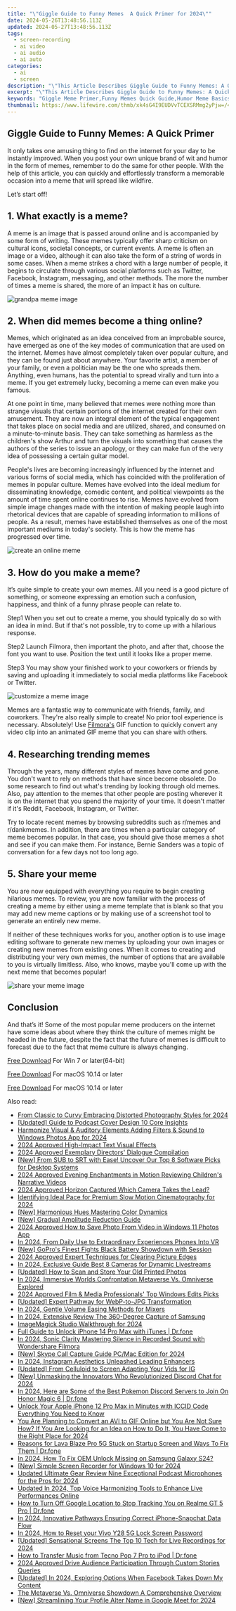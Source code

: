 ```yaml
---
title: "\"Giggle Guide to Funny Memes  A Quick Primer for 2024\""
date: 2024-05-26T13:48:56.113Z
updated: 2024-05-27T13:48:56.113Z
tags: 
  - screen-recording
  - ai video
  - ai audio
  - ai auto
categories: 
  - ai
  - screen
description: "\"This Article Describes Giggle Guide to Funny Memes: A Quick Primer for 2024\""
excerpt: "\"This Article Describes Giggle Guide to Funny Memes: A Quick Primer for 2024\""
keywords: "Giggle Meme Primer,Funny Memes Quick Guide,Humor Meme Basics,Comedic Memes Overview,Laughter Meme Tips,Hilarious Memes Introduction,Chuckle Meme Guide"
thumbnail: https://www.lifewire.com/thmb/xk4sG4I9EUDVvTCEXSRMmg2yPjw=/400x300/filters:no_upscale():max_bytes(150000):strip_icc():format(webp)/superbowl_dmytroAksonov_Getty-5a775189119fa8003752b313.jpg
---
```


## Giggle Guide to Funny Memes: A Quick Primer

It only takes one amusing thing to find on the internet for your day to be instantly improved. When you post your own unique brand of wit and humor in the form of memes, remember to do the same for other people. With the help of this article, you can quickly and effortlessly transform a memorable occasion into a meme that will spread like wildfire.

Let’s start off!

## 1\. What exactly is a meme?

A meme is an image that is passed around online and is accompanied by some form of writing. These memes typically offer sharp criticism on cultural icons, societal concepts, or current events. A meme is often an image or a video, although it can also take the form of a string of words in some cases. When a meme strikes a chord with a large number of people, it begins to circulate through various social platforms such as Twitter, Facebook, Instagram, messaging, and other methods. The more the number of times a meme is shared, the more of an impact it has on culture.

![grandpa meme image](https://images.wondershare.com/filmora/article-images/2022/11/grandpa-meme-image.jpg)

## 2\. When did memes become a thing online?

Memes, which originated as an idea conceived from an improbable source, have emerged as one of the key modes of communication that are used on the internet. Memes have almost completely taken over popular culture, and they can be found just about anywhere. Your favorite artist, a member of your family, or even a politician may be the one who spreads them. Anything, even humans, has the potential to spread virally and turn into a meme. If you get extremely lucky, becoming a meme can even make you famous.

At one point in time, many believed that memes were nothing more than strange visuals that certain portions of the internet created for their own amusement. They are now an integral element of the typical engagement that takes place on social media and are utilized, shared, and consumed on a minute-to-minute basis. They can take something as harmless as the children's show Arthur and turn the visuals into something that causes the authors of the series to issue an apology, or they can make fun of the very idea of possessing a certain guitar model.

People's lives are becoming increasingly influenced by the internet and various forms of social media, which has coincided with the proliferation of memes in popular culture. Memes have evolved into the ideal medium for disseminating knowledge, comedic content, and political viewpoints as the amount of time spent online continues to rise. Memes have evolved from simple image changes made with the intention of making people laugh into rhetorical devices that are capable of spreading information to millions of people. As a result, memes have established themselves as one of the most important mediums in today's society. This is how the meme has progressed over time.

![create an online meme](https://images.wondershare.com/filmora/article-images/2022/11/create-an-online-meme.jpg)

## 3\. How do you make a meme?

It’s quite simple to create your own memes. All you need is a good picture of something, or someone expressing an emotion such a confusion, happiness, and think of a funny phrase people can relate to.

Step1 When you set out to create a meme, you should typically do so with an idea in mind. But if that's not possible, try to come up with a hilarious response.

Step2 Launch Filmora, then important the photo, and after that, choose the font you want to use. Position the text until it looks like a proper meme.

Step3 You may show your finished work to your coworkers or friends by saving and uploading it immediately to social media platforms like Facebook or Twitter.

![customize a meme image](https://images.wondershare.com/filmora/article-images/2022/11/customize-a-meme-image.jpg)

Memes are a fantastic way to communicate with friends, family, and coworkers. They're also really simple to create! No prior tool experience is necessary. Absolutely! Use [Filmora's](https://tools.techidaily.com/wondershare/filmora/download/) GIF function to quickly convert any video clip into an animated GIF meme that you can share with others.

## 4\. Researching trending memes

Through the years, many different styles of memes have come and gone. You don't want to rely on methods that have since become obsolete. Do some research to find out what's trending by looking through old memes. Also, pay attention to the memes that other people are posting wherever it is on the internet that you spend the majority of your time. It doesn't matter if it's Reddit, Facebook, Instagram, or Twitter.

Try to locate recent memes by browsing subreddits such as r/memes and r/dankmemes. In addition, there are times when a particular category of meme becomes popular. In that case, you should give those memes a shot and see if you can make them. For instance, Bernie Sanders was a topic of conversation for a few days not too long ago.

## 5\. Share your meme

You are now equipped with everything you require to begin creating hilarious memes. To review, you are now familiar with the process of creating a meme by either using a meme template that is blank so that you may add new meme captions or by making use of a screenshot tool to generate an entirely new meme.

If neither of these techniques works for you, another option is to use image editing software to generate new memes by uploading your own images or creating new memes from existing ones. When it comes to creating and distributing your very own memes, the number of options that are available to you is virtually limitless. Also, who knows, maybe you'll come up with the next meme that becomes popular!

![share your meme image](https://images.wondershare.com/filmora/article-images/2022/11/share-your-meme-image.jpg)

## Conclusion

And that’s it! Some of the most popular meme producers on the internet have some ideas about where they think the culture of memes might be headed in the future, despite the fact that the future of memes is difficult to forecast due to the fact that meme culture is always changing.

[Free Download](https://tools.techidaily.com/wondershare/filmora/download/) For Win 7 or later(64-bit)

[Free Download](https://tools.techidaily.com/wondershare/filmora/download/) For macOS 10.14 or later

[Free Download](https://tools.techidaily.com/wondershare/filmora/download/) For macOS 10.14 or later

<ins class="adsbygoogle"
     style="display:block"
     data-ad-format="autorelaxed"
     data-ad-client="ca-pub-7571918770474297"
     data-ad-slot="1223367746"></ins>

<ins class="adsbygoogle"
     style="display:block"
     data-ad-format="autorelaxed"
     data-ad-client="ca-pub-7571918770474297"
     data-ad-slot="1223367746"></ins>



<ins class="adsbygoogle"
     style="display:block"
     data-ad-client="ca-pub-7571918770474297"
     data-ad-slot="8358498916"
     data-ad-format="auto"
     data-full-width-responsive="true"></ins>


<span class="atpl-alsoreadstyle">Also read:</span>
<div><ul>
<li><a href="https://some-knowledge.techidaily.com/from-classic-to-curvy-embracing-distorted-photography-styles-for-2024/"><u>From Classic to Curvy  Embracing Distorted Photography Styles for 2024</u></a></li>
<li><a href="https://some-knowledge.techidaily.com/updated-guide-to-podcast-cover-design-10-core-insights/"><u>[Updated] Guide to Podcast Cover Design  10 Core Insights</u></a></li>
<li><a href="https://some-knowledge.techidaily.com/harmonize-visual-and-auditory-elements-adding-filters-and-sound-to-windows-photos-app-for-2024/"><u>Harmonize Visual & Auditory Elements  Adding Filters & Sound to Windows Photos App for 2024</u></a></li>
<li><a href="https://some-knowledge.techidaily.com/2024-approved-high-impact-text-visual-effects/"><u>2024 Approved  High-Impact Text Visual Effects</u></a></li>
<li><a href="https://some-knowledge.techidaily.com/2024-approved-exemplary-directors-dialogue-compilation/"><u>2024 Approved  Exemplary Directors' Dialogue Compilation</u></a></li>
<li><a href="https://some-knowledge.techidaily.com/new-from-sub-to-srt-with-ease-uncover-our-top-8-software-picks-for-desktop-systems/"><u>[New] From SUB to SRT with Ease! Uncover Our Top 8 Software Picks for Desktop Systems</u></a></li>
<li><a href="https://some-knowledge.techidaily.com/2024-approved-evening-enchantments-in-motion-reviewing-childrens-narrative-videos/"><u>2024 Approved  Evening Enchantments in Motion  Reviewing Children's Narrative Videos</u></a></li>
<li><a href="https://some-knowledge.techidaily.com/2024-approved-horizon-captured-which-camera-takes-the-lead/"><u>2024 Approved  Horizon Captured  Which Camera Takes the Lead?</u></a></li>
<li><a href="https://some-knowledge.techidaily.com/identifying-ideal-pace-for-premium-slow-motion-cinematography-for-2024/"><u>Identifying Ideal Pace for Premium Slow Motion Cinematography for 2024</u></a></li>
<li><a href="https://some-knowledge.techidaily.com/new-harmonious-hues-mastering-color-dynamics/"><u>[New] Harmonious Hues  Mastering Color Dynamics</u></a></li>
<li><a href="https://some-knowledge.techidaily.com/new-gradual-amplitude-reduction-guide/"><u>[New] Gradual Amplitude Reduction Guide</u></a></li>
<li><a href="https://some-knowledge.techidaily.com/2024-approved-how-to-save-photo-from-video-in-windows-11-photos-app/"><u>2024 Approved  How to Save Photo From Video in Windows 11 Photos App</u></a></li>
<li><a href="https://some-knowledge.techidaily.com/in-2024-from-daily-use-to-extraordinary-experiences-phones-into-vr/"><u>In 2024, From Daily Use to Extraordinary Experiences  Phones Into VR</u></a></li>
<li><a href="https://some-knowledge.techidaily.com/new-gopros-finest-fights-black-battery-showdown-with-session/"><u>[New] GoPro's Finest Fights  Black Battery Showdown with Session</u></a></li>
<li><a href="https://some-knowledge.techidaily.com/2024-approved-expert-techniques-for-clearing-picture-edges/"><u>2024 Approved  Expert Techniques for Clearing Picture Edges</u></a></li>
<li><a href="https://some-knowledge.techidaily.com/in-2024-exclusive-guide-best-8-cameras-for-dynamic-livestreams/"><u>In 2024, Exclusive Guide  Best 8 Cameras for Dynamic Livestreams</u></a></li>
<li><a href="https://some-knowledge.techidaily.com/updated-how-to-scan-and-store-your-old-printed-photos/"><u>[Updated] How to Scan and Store Your Old Printed Photos</u></a></li>
<li><a href="https://some-knowledge.techidaily.com/in-2024-immersive-worlds-confrontation-metaverse-vs-omniverse-explored/"><u>In 2024, Immersive Worlds Confrontation  Metaverse Vs. Omniverse Explored</u></a></li>
<li><a href="https://some-knowledge.techidaily.com/2024-approved-film-and-media-professionals-top-windows-edits-picks/"><u>2024 Approved  Film & Media Professionals' Top Windows Edits Picks</u></a></li>
<li><a href="https://some-knowledge.techidaily.com/updated-expert-pathway-for-webp-to-jpg-transformation/"><u>[Updated] Expert Pathway for WebP-to-JPG Transformation</u></a></li>
<li><a href="https://some-knowledge.techidaily.com/in-2024-gentle-volume-easing-methods-for-mixers/"><u>In 2024, Gentle Volume Easing Methods for Mixers</u></a></li>
<li><a href="https://some-knowledge.techidaily.com/in-2024-extensive-review-the-360-degree-capture-of-samsung/"><u>In 2024, Extensive Review  The 360-Degree Capture of Samsung</u></a></li>
<li><a href="https://some-knowledge.techidaily.com/imagemagick-studio-walkthrough-for-2024/"><u>ImageMagick Studio Walkthrough for 2024</u></a></li>
<li><a href="https://iphone-unlock.techidaily.com/full-guide-to-unlock-iphone-14-pro-max-with-itunes-drfone-by-drfone-ios/"><u>Full Guide to Unlock iPhone 14 Pro Max with iTunes | Dr.fone</u></a></li>
<li><a href="https://audio-editing.techidaily.com/in-2024-sonic-clarity-mastering-silence-in-recorded-sound-with-wondershare-filmora/"><u>In 2024, Sonic Clarity Mastering Silence in Recorded Sound with Wondershare Filmora</u></a></li>
<li><a href="https://screen-activity-recording.techidaily.com/new-skype-call-capture-guide-pcmac-edition-for-2024/"><u>[New] Skype Call Capture Guide  PC/Mac Edition for 2024</u></a></li>
<li><a href="https://instagram-clips.techidaily.com/in-2024-instagram-aesthetics-unleashed-leading-enhancers/"><u>In 2024, Instagram Aesthetics Unleashed  Leading Enhancers</u></a></li>
<li><a href="https://instagram-video-files.techidaily.com/updated-from-celluloid-to-screen-adapting-your-vids-for-ig/"><u>[Updated] From Celluloid to Screen  Adapting Your Vids for IG</u></a></li>
<li><a href="https://discord-videos.techidaily.com/new-unmasking-the-innovators-who-revolutionized-discord-chat-for-2024/"><u>[New] Unmasking the Innovators Who Revolutionized Discord Chat for 2024</u></a></li>
<li><a href="https://pokemon-go-android.techidaily.com/in-2024-here-are-some-of-the-best-pokemon-discord-servers-to-join-on-honor-magic-6-drfone-by-drfone-virtual-android/"><u>In 2024, Here are Some of the Best Pokemon Discord Servers to Join On Honor Magic 6 | Dr.fone</u></a></li>
<li><a href="https://sim-unlock.techidaily.com/unlock-your-apple-iphone-12-pro-max-in-minutes-with-iccid-code-everything-you-need-to-know-by-drfone-ios/"><u>Unlock Your Apple iPhone 12 Pro Max in Minutes with ICCID Code Everything You Need to Know</u></a></li>
<li><a href="https://ai-editing-video.techidaily.com/you-are-planning-to-convert-an-avi-to-gif-online-but-you-are-not-sure-how-if-you-are-looking-for-an-idea-on-how-to-do-it-you-have-come-to-the-right-place-fo/"><u>You Are Planning to Convert an AVI to GIF Online but You Are Not Sure How? If You Are Looking for an Idea on How to Do It, You Have Come to the Right Place for 2024</u></a></li>
<li><a href="https://fix-guide.techidaily.com/reasons-for-lava-blaze-pro-5g-stuck-on-startup-screen-and-ways-to-fix-them-drfone-by-drfone-fix-android-problems-fix-android-problems/"><u>Reasons for Lava Blaze Pro 5G Stuck on Startup Screen and Ways To Fix Them | Dr.fone</u></a></li>
<li><a href="https://android-unlock.techidaily.com/in-2024-how-to-fix-oem-unlock-missing-on-samsung-galaxy-s24-by-drfone-android/"><u>In 2024, How To Fix OEM Unlock Missing on Samsung Galaxy S24?</u></a></li>
<li><a href="https://video-capture.techidaily.com/new-simple-screen-recorder-for-windows-10-for-2024/"><u>[New] Simple Screen Recorder for Windows 10 for 2024</u></a></li>
<li><a href="https://audio-shaping.techidaily.com/updated-ultimate-gear-review-nine-exceptional-podcast-microphones-for-the-pros-for-2024/"><u>Updated Ultimate Gear Review Nine Exceptional Podcast Microphones for the Pros for 2024</u></a></li>
<li><a href="https://audio-shaping.techidaily.com/updated-in-2024-top-voice-harmonizing-tools-to-enhance-live-performances-online/"><u>Updated In 2024, Top Voice Harmonizing Tools to Enhance Live Performances Online</u></a></li>
<li><a href="https://android-location-track.techidaily.com/how-to-turn-off-google-location-to-stop-tracking-you-on-realme-gt-5-pro-drfone-by-drfone-virtual-android/"><u>How to Turn Off Google Location to Stop Tracking You on Realme GT 5 Pro | Dr.fone</u></a></li>
<li><a href="https://snapchat-videos.techidaily.com/in-2024-innovative-pathways-ensuring-correct-iphone-snapchat-data-flow/"><u>In 2024, Innovative Pathways  Ensuring Correct iPhone-Snapchat Data Flow</u></a></li>
<li><a href="https://unlock-android.techidaily.com/in-2024-how-to-reset-your-vivo-y28-5g-lock-screen-password-by-drfone-android/"><u>In 2024, How to Reset your Vivo Y28 5G Lock Screen Password</u></a></li>
<li><a href="https://screen-activity-recording.techidaily.com/updated-sensational-screens-the-top-10-tech-for-live-recordings-for-2024/"><u>[Updated] Sensational Screens  The Top 10 Tech for Live Recordings for 2024</u></a></li>
<li><a href="https://android-transfer.techidaily.com/how-to-transfer-music-from-tecno-pop-7-pro-to-ipod-drfone-by-drfone-transfer-from-android-transfer-from-android/"><u>How to Transfer Music from Tecno Pop 7 Pro to iPod | Dr.fone</u></a></li>
<li><a href="https://instagram-clips.techidaily.com/2024-approved-drive-audience-participation-through-custom-stories-queries/"><u>2024 Approved  Drive Audience Participation Through Custom Stories Queries</u></a></li>
<li><a href="https://facebook-video-recording.techidaily.com/updated-in-2024-exploring-options-when-facebook-takes-down-my-content/"><u>[Updated] In 2024, Exploring Options When Facebook Takes Down My Content</u></a></li>
<li><a href="https://extra-tips.techidaily.com/the-metaverse-vs-omniverse-showdown-a-comprehensive-overview/"><u>The Metaverse Vs. Omniverse Showdown  A Comprehensive Overview</u></a></li>
<li><a href="https://screen-video-capture.techidaily.com/new-streamlining-your-profile-alter-name-in-google-meet-for-2024/"><u>[New] Streamlining Your Profile  Alter Name in Google Meet for 2024</u></a></li>
</ul></div>

